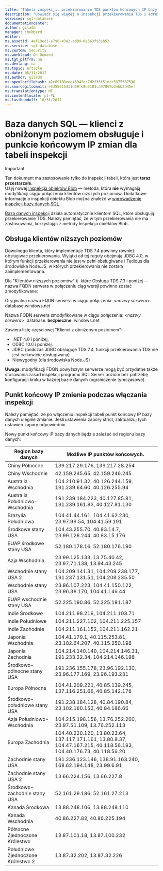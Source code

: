 ```yaml
---
title: "Tabela inspekcji, przekierowanie TDS punktów końcowych IP bazy danych SQL Azure i | Dokumentacja firmy Microsoft"
description: "Dowiedz się więcej o inspekcji przekierowania TDS i adres IP punktu końcowego zmiany podczas wykonywania inspekcji tabeli w bazie danych SQL Azure."
services: sql-database
documentationcenter: 
author: giladm
manager: jhubbard
editor: 
ms.assetid: 4ef19ed1-e798-43a2-ad99-0e563f93ab53
ms.service: sql-database
ms.custom: security
ms.workload: On Demand
ms.tgt_pltfrm: na
ms.devlang: na
ms.topic: article
ms.date: 05/31/2017
ms.author: giladm
ms.openlocfilehash: 42c89f09eee4394fec7d2f33f51ddc5875587530
ms.sourcegitcommit: e5355615d11d69fc8d3101ca97067b3ebb3a45ef
ms.translationtype: MT
ms.contentlocale: pl-PL
ms.lasthandoff: 10/31/2017
---
```

# <a name="sql-database----downlevel-clients-support-and-ip-endpoint-changes-for-table-auditing"></a>Baza danych SQL — klienci z obniżonym poziomem obsługuje i punkcie końcowym IP zmian dla tabeli inspekcji

> [!IMPORTANT]
> Ten dokument ma zastosowanie tylko do inspekcji tabeli, która jest **teraz przestarzałe**.<br>
> Użyj nowej [Inspekcja obiektów Blob](sql-database-auditing.md) — metoda, która **nie** wymagają modyfikacji ciągu połączenia klientów niższych poziomów. Dodatkowe informacje o inspekcji obiektu Blob można znaleźć w [wprowadzenie inspekcji bazy danych SQL](sql-database-auditing.md).

[Baza danych inspekcji](sql-database-auditing.md) działa automatycznie klientom SQL, które obsługują przekierowanie TDS. Należy pamiętać, że w tym przekierowania nie ma zastosowania, korzystając z metody Inspekcja obiektów Blob.

## <a id="subheading-1"></a>Obsługa klientów niższych poziomów
Dowolnego klienta, który implementuje TDS 7.4 powinny również obsługiwać przekierowania. Wyjątki od tej reguły obejmują JDBC 4.0, w którym funkcji przekierowania nie jest w pełni obsługiwane i Tedious dla środowiska Node.JS, w których przekierowania nie została zaimplementowana.

Dla "Klientów niższych poziomów" tj. które Obsługa TDS 7.3 i poniżej — nazwa FQDN serwera w połączeniu ciąg wersji powinno zostać zmodyfikowane:

Oryginalna nazwa FQDN serwera w ciągu połączenia: <*nazwy serwera*>. database.windows.net

Nazwa FQDN serwera zmodyfikowane w ciągu połączenia: <*nazwy serwera*> .database. **bezpieczne**. windows.net

Zawiera listę częściowej "Klienci z obniżonym poziomem":

* .NET 4.0 i poniżej,
* ODBC 10.0 i poniżej.
* JDBC (podczas JDBC obsługuje TDS 7.4, funkcji przekierowania TDS nie jest całkowicie obsługiwana)
* Niewygodny (dla środowiska Node.JS)

**Uwaga:** modyfikacji FDQN powyższym serwerze mogą być przydatne także stosowania zasad inspekcji programu SQL Server poziom bez potrzebę konfiguracji kroku w każdej bazie danych (ograniczenie tymczasowe).

## <a id="subheading-2"></a>Punkt końcowy IP zmienia podczas włączania inspekcji
Należy pamiętać, że po włączeniu inspekcji tabeli punkt końcowy IP bazy danych ulegnie zmianie. Jeśli ustawienia zapory strict, zaktualizuj tych ustawień zapory odpowiednio.

Nowy punkt końcowy IP bazy danych będzie zależeć od regionu bazy danych:

| Region bazy danych | Możliwe IP punktów końcowych. |
| --- | --- |
| Chiny Północne |139.217.29.176, 139.217.28.254 |
| Chiny Wschodnie |42.159.245.65, 42.159.246.245 |
| Australia Wschodnia |104.210.91.32, 40.126.244.159, 191.239.64.60, 40.126.255.94 |
| Australia Południowo-Wschodnia |191.239.184.223, 40.127.85.81, 191.239.161.83, 40.127.81.130 |
| Brazylia Południowa |104.41.44.161, 104.41.62.230, 23.97.99.54, 104.41.59.191 |
| Środkowe stany USA |104.43.255.70, 40.83.14.7, 23.99.128.244, 40.83.15.176 |
| EUAP środkowe stany USA |52.180.178.16, 52.180.176.190 |
| Azja Wschodnia |23.99.125.133, 13.75.40.42, 23.97.71.138, 13.94.43.245 |
| Wschodnie stany USA 2 |104.209.141.31, 104.208.238.177, 191.237.131.51, 104.208.235.50 |
| Wschodnie stany USA |23.96.107.223, 104.41.150.122, 23.96.38.170, 104.41.146.44 |
| EUAP wschodnie stany USA |52.225.190.86, 52.225.191.187 |
| Indie Środkowe |104.211.98.219, 104.211.103.71 |
| Indie Południowe |104.211.227.102, 104.211.225.157 |
| Indie Zachodnie |104.211.161.152, 104.211.162.21 |
| Japonia Wschodnia |104.41.179.1, 40.115.253.81, 23.102.64.207, 40.115.250.196 |
| Japonia Zachodnia |104.214.140.140, 104.214.146.31, 191.233.32.34, 104.214.146.198 |
| Środkowo-północne stany USA |191.236.155.178, 23.96.192.130, 23.96.177.169, 23.96.193.231 |
| Europa Północna |104.41.209.221, 40.85.139.245, 137.116.251.66, 40.85.142.176 |
| Środkowo-południowe stany USA |191.238.184.128, 40.84.190.84, 23.102.160.153, 40.84.186.66 |
| Azja Południowo-Wschodnia |104.215.198.156, 13.76.252.200, 23.97.51.109, 13.76.252.113 |
| Europa Zachodnia |104.40.230.120, 13.80.23.64, 137.117.171.161, 13.80.8.37, 104.47.167.215, 40.118.56.193, 104.40.176.73, 40.118.56.20 |
| Zachodnie stany USA |191.236.123.146, 138.91.163.240, 168.62.194.148, 23.99.6.91 |
| Zachodnie stany USA 2 |13.66.224.156, 13.66.227.8 |
| Środkowo-zachodnie stany USA |52.161.29.186, 52.161.27.213 |
| Kanada Środkowa |13.88.248.106, 13.88.248.110 |
| Kanada Wschodnia |40.86.227.82, 40.86.225.194 |
| Północne Zjednoczone Królestwo |13.87.101.18, 13.87.100.232 |
| Południowe Zjednoczone Królestwo 2 |13.87.32.202, 13.87.32.226 |
